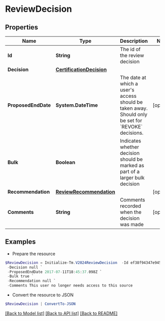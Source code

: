 # ReviewDecision
## Properties

Name | Type | Description | Notes
------------ | ------------- | ------------- | -------------
**Id** | **String** | The id of the review decision | 
**Decision** | [**CertificationDecision**](CertificationDecision.md) |  | 
**ProposedEndDate** | **System.DateTime** | The date at which a user&#39;s access should be taken away. Should only be set for &#x60;REVOKE&#x60; decisions. | [optional] 
**Bulk** | **Boolean** | Indicates whether decision should be marked as part of a larger bulk decision | 
**Recommendation** | [**ReviewRecommendation**](ReviewRecommendation.md) |  | [optional] 
**Comments** | **String** | Comments recorded when the decision was made | [optional] 

## Examples

- Prepare the resource
```powershell
$ReviewDecision = Initialize-Tm.V2024ReviewDecision  -Id ef38f94347e94562b5bb8424a56397d8 `
 -Decision null `
 -ProposedEndDate 2017-07-11T18:45:37.098Z `
 -Bulk true `
 -Recommendation null `
 -Comments This user no longer needs access to this source
```

- Convert the resource to JSON
```powershell
$ReviewDecision | ConvertTo-JSON
```

[[Back to Model list]](../README.md#documentation-for-models) [[Back to API list]](../README.md#documentation-for-api-endpoints) [[Back to README]](../README.md)

